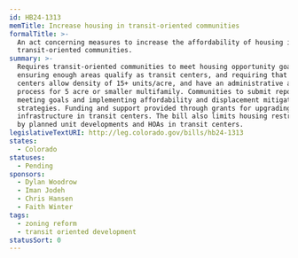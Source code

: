 ```yaml
---
id: HB24-1313
memTitle: Increase housing in transit-oriented communities
formalTitle: >-
  An act concerning measures to increase the affordability of housing in
  transit-oriented communities.
summary: >-
  Requires transit-oriented communities to meet housing opportunity goals by
  ensuring enough areas qualify as transit centers, and requiring that transit
  centers allow density of 15+ units/acre, and have an administrative approval
  process for 5 acre or smaller multifamily. Communities to submit reports on
  meeting goals and implementing affordability and displacement mitigation
  strategies. Funding and support provided through grants for upgrading
  infrastructure in transit centers. The bill also limits housing restrictions
  by planned unit developments and HOAs in transit centers.
legislativeTextURI: http://leg.colorado.gov/bills/hb24-1313
states:
  - Colorado
statuses:
  - Pending
sponsors:
  - Dylan Woodrow
  - Iman Jodeh
  - Chris Hansen
  - Faith Winter
tags:
  - zoning reform
  - transit oriented development
statusSort: 0
---
```


